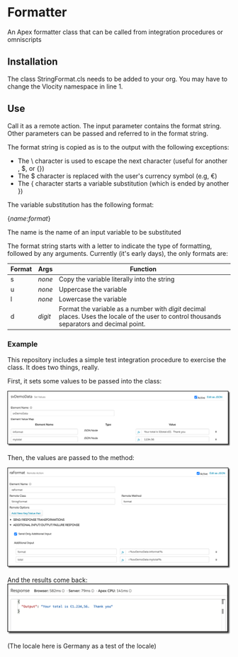 # Formatter
An Apex formatter class that can be called from integration procedures or omniscripts



## Installation

The class StringFormat.cls needs to be added to your org.  You may have to change the Vlocity namespace in line 1.



## Use

Call it as a remote action.  The input parameter contains the format string.  Other parameters can be passed and referred to in the format string.

The format string is copied as is to the output with the following exceptions:

* The \ character is used to escape the next character (useful for another \, $, or {})
* The $ character is replaced with the user's currency symbol (e.g, €)
* The { character starts a variable substitution (which is ended by another })



The variable substitution has the following format:

{*name*:*format*}

The name is the name of an input variable to be substituted

The format string starts with a letter to indicate the type of formatting, followed by any arguments.  Currently (it's early days), the only formats are:

| Format | Args    | Function                                                     |
| ------ | ------- | ------------------------------------------------------------ |
| s      | *none*  | Copy the variable literally into the string                  |
| u      | *none*  | Uppercase the variable                                       |
| l      | *none*  | Lowercase the variable                                       |
| d      | *digit* | Format the variable as a number with *digit* decimal places.  Uses the locale of the user to control thousands separators and decimal point. |



### Example

This repository includes a simple test integration procedure to exercise the class.  It does two things, really.

First, it sets some values to be passed into the class:

![](readme01.png)



Then, the values are passed to the method:

![](readme02.png)



And the results come back:
![](readme03.png)

(The locale here is Germany as a test of the locale)

